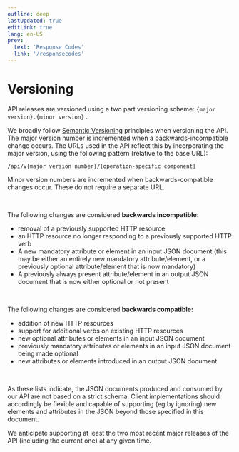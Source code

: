 ```yaml
---
outline: deep
lastUpdated: true
editLink: true
lang: en-US
prev:
  text: 'Response Codes'
  link: '/responsecodes'
---
```


# Versioning

API releases are versioned using a two part versioning scheme:
`{major version}.{minor version}` .

We broadly follow [Semantic Versioning](https://semver.org/) principles when
versioning the API. The major version number is incremented when a
backwards-incompatible change occurs. The URLs used in the API reflect this by
incorporating the major version, using the following pattern (relative to the
base URL):

```
/api/v{major version number}/{operation-specific component}
```

Minor version numbers are incremented when backwards-compatible changes occur.
These do not require a separate URL.

<br>

The following changes are considered **backwards incompatible:**

- removal of a previously supported HTTP resource
- an HTTP resource no longer responding to a previously supported HTTP verb
- A new mandatory attribute or element in an input JSON document (this may be
  either an entirely new mandatory attribute/element, or a previously optional
  attribute/element that is now mandatory)
- A previously always present attribute/element in an output JSON document that
  is now either optional or not present

<br>

The following changes are considered **backwards compatible:**

- addition of new HTTP resources
- support for additional verbs on existing HTTP resources
- new optional attributes or elements in an input JSON document
- previously mandatory attributes or elements in an input JSON document being
  made optional
- new attributes or elements introduced in an output JSON document

<br>

As these lists indicate, the JSON documents produced and consumed by our API are
not based on a strict schema. Client implementations should accordingly be
flexible and capable of supporting (eg by ignoring) new elements and attributes
in the JSON beyond those specified in this document.

We anticipate supporting at least the two most recent major releases of the API
(including the current one) at any given time.
